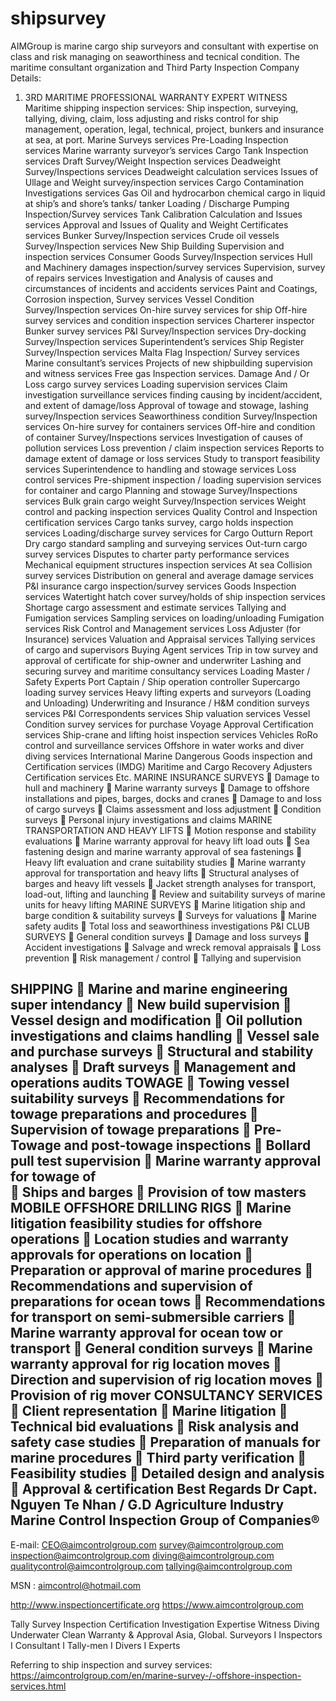 # shipsurvey
AIMGroup is marine cargo ship surveyors and consultant with expertise on class and risk managing on seaworthiness and tecnical condition.
The maritime consultant organization and Third Party Inspection Company
Details:
1.	3RD MARITIME PROFESSIONAL WARRANTY EXPERT WITNESS 
Maritime shipping inspection services:
Ship inspection, surveying, tallying, diving, claim, loss adjusting and risks control for ship management, operation, legal, technical, project, bunkers and insurance at sea, at port.
Marine Surveys services
Pre-Loading Inspection services
Marine warranty surveyor’s services
Cargo Tank Inspection services
Draft Survey/Weight Inspection services
Deadweight Survey/Inspections services
Deadweight calculation services
Issues of Ullage and Weight survey/inspection services
Cargo Contamination Investigations services
Gas Oil and hydrocarbon chemical cargo in liquid at ship’s and shore’s tanks/ tanker
Loading / Discharge Pumping Inspection/Survey services
Tank Calibration Calculation and Issues services
Approval and Issues of Quality and Weight Certificates services
Bunker Survey/Inspection services
Crude oil vessels Survey/Inspection services
New Ship Building Supervision and inspection services
Consumer Goods Survey/Inspection services
Hull and Machinery damages inspection/survey services
Supervision, survey of repairs services
Investigation and Analysis of causes and circumstances of incidents and accidents services
Paint and Coatings, Corrosion inspection, Survey services
Vessel Condition Survey/Inspection services
On-hire survey services for ship
Off-hire survey services and condition inspection services
Charterer inspector
Bunker survey services
P&I Survey/Inspection services
Dry-docking Survey/Inspection services
Superintendent’s services
Ship Register Survey/Inspection services
Malta Flag Inspection/ Survey services
Marine consultant’s services
Projects of new shipbuilding supervision and witness services
Free gas Inspection services.
Damage And / Or Loss cargo survey services
Loading supervision services
Claim investigation surveillance services finding causing by incident/accident, and extent of damage/loss
Approval of towage and stowage, lashing survey/Inspection services
Seaworthiness condition Survey/Inspection services
On-hire survey for containers services
Off-hire and condition of container Survey/Inspections services
Investigation of causes of pollution services
Loss prevention / claim inspection services
Reports to damage extent of damage or loss services
Study to transport feasibility services
Superintendence to handling and stowage services
Loss control services
Pre-shipment inspection / loading supervision services for container and cargo
Planning and stowage Survey/Inspections services
Bulk grain cargo weight Survey/Inspection services
Weight control and packing inspection services
Quality Control and Inspection certification services
Cargo tanks survey, cargo holds inspection services
Loading/discharge survey services for Cargo Outturn Report
Dry cargo standard sampling and surveying services
Out-turn cargo survey services
Disputes to charter party performance services
Mechanical equipment structures inspection services
At sea Collision survey services
Distribution on general and average damage services
P&I insurance cargo inspection/survey services
Goods Inspection services
Watertight hatch cover survey/holds of ship inspection services
Shortage cargo assessment and estimate services
Tallying and Fumigation services
Sampling services on loading/unloading
Fumigation services
Risk Control and Management services
Loss Adjuster (for Insurance) services
Valuation and Appraisal services
Tallying services of cargo and supervisors 
Buying Agent services
Trip in tow survey and approval of certificate for ship-owner and underwriter
Lashing and securing survey and maritime consultancy services 
Loading Master / Safety Experts
Port Captain / Ship operation controller
Supercargo loading survey services
Heavy lifting experts and surveyors (Loading and Unloading)
Underwriting and Insurance / H&M condition surveys services
P&I Correspondents services
Ship valuation services
Vessel Condition survey services for purchase
Voyage Approval Certification services
Ship-crane and lifting hoist inspection services
Vehicles RoRo control and surveillance services
Offshore in water works and diver diving services
International Marine Dangerous Goods inspection and Certification services (IMDG)
Maritime and Cargo Recovery Adjusters
Certification services
Etc.
MARINE INSURANCE SURVEYS
	Damage to hull and machinery
	Marine warranty surveys
	Damage to offshore installations and pipes, barges, docks and cranes
	Damage to and loss of cargo surveys
	Claims assessment and loss adjustment
	Condition surveys
	Personal injury investigations and claims
MARINE TRANSPORTATION AND HEAVY LIFTS
	Motion response and stability evaluations
	Marine warranty approval for heavy lift load outs
	Sea fastening design and marine warranty approval of sea fastenings
	Heavy lift evaluation and crane suitability studies
	Marine warranty approval for transportation and heavy lifts
	Structural analyses of barges and heavy lift vessels
	Jacket strength analyses for transport, load-out, lifting and launching
	Review and suitability surveys of marine units for heavy lifting
MARINE SURVEYS
	Marine litigation ship and barge condition & suitability surveys
	Surveys for valuations
	Marine safety audits
	Total loss and seaworthiness investigations
P&I CLUB SURVEYS
	General condition surveys
	Damage and loss surveys
	Accident investigations
	Salvage and wreck removal appraisals
	Loss prevention
	Risk management / control
	Tallying and supervision

SHIPPING
	Marine and marine engineering super intendancy
	New build supervision
	Vessel design and modification
	Oil pollution investigations and claims handling
	Vessel sale and purchase surveys
	Structural and stability analyses
	Draft surveys
	Management and operations audits
TOWAGE
	Towing vessel suitability surveys
	Recommendations  for  towage  preparations and procedures
	Supervision of towage preparations
	Pre-Towage and post-towage inspections
	Bollard pull test supervision
	Marine warranty approval for towage of       
	Ships and barges
	Provision of tow masters
MOBILE OFFSHORE DRILLING RIGS
	Marine litigation feasibility studies for offshore operations
	Location studies and warranty approvals for operations on location
	Preparation or approval of marine procedures
	Recommendations and supervision of preparations for ocean tows
	Recommendations for transport on semi-submersible carriers
	Marine warranty approval for ocean tow or transport
	General condition surveys 
	Marine warranty approval for rig location moves
	Direction and supervision of rig location moves
	Provision of rig mover
CONSULTANCY SERVICES
	Client representation
	Marine litigation
	Technical bid evaluations
	Risk analysis and safety case studies
	Preparation of manuals for marine procedures
	Third party verification
	Feasibility studies
	Detailed design and analysis
	Approval & certification
Best Regards
Dr Capt. Nguyen Te Nhan / G.D 
Agriculture Industry Marine Control Inspection Group of Companies®
------------------------------------------------------------------------------------------------------------------------------------------------------------------------------------------------------------------------------------------------------------------------------------------------------------------------------------------
E-mail:   CEO@aimcontrolgroup.com
              survey@aimcontrolgroup.com
              inspection@aimcontrolgroup.com
              diving@aimcontrolgroup.com
              qualitycontrol@aimcontrolgroup.com
              tallying@aimcontrolgroup.com
 
MSN   :  aimcontrol@hotmail.com 

http://www.inspectioncertificate.org
https://www.aimcontrolgroup.com 

Tally Survey Inspection Certification Investigation Expertise Witness 
Diving Underwater Clean Warranty & Approval Asia, Global. 
Surveyors I Inspectors I Consultant I Tally-men I Divers I Experts

Referring to ship inspection and survey services: https://aimcontrolgroup.com/en/marine-survey-/-offshore-inspection-services.html 
